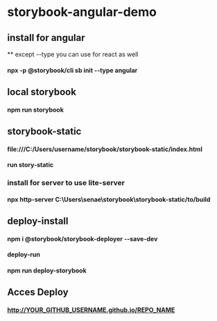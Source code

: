 # storybook-angular-demo

## install for angular

** except --type you can use for react as well
 #### npx -p @storybook/cli sb init --type angular

 ## local storybook
 #### npm run storybook

## storybook-static
#### file:///C:/Users/username/storybook/storybook-static/index.html
#### run story-static
### install for server to use lite-server
#### npx http-server C:\Users\senae\storybook\storybook-static/to/build
 
## deploy-install
#### npm i @storybook/storybook-deployer --save-dev
#### deploy-run
#### npm run deploy-storybook
  
## Acces Deploy 
#### http://YOUR_GITHUB_USERNAME.github.io/REPO_NAME
 